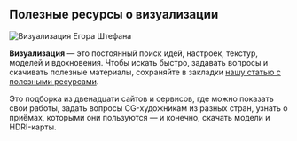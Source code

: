 ## Полезные ресурсы о визуализации

![Визуализация Егора Штефана
](/img/LUM_12/1649931768__D0_A1_D0_BD_D0_B8_D0_BC_D0_BE_D0_BA_20_D1_8D_D0_BA_D1_80_D0_B0_D0_BD_D0_B0_202022-04-06_20_D0_B2_2018.23.35.png#rounded)

**Визуализация** — это постоянный поиск идей, настроек, текстур, моделей и вдохновения. Чтобы искать быстро, задавать вопросы и скачивать полезные материалы, сохраняйте в закладки [нашу статью с полезными ресурсами](https://softculture.cc/blog/entries/articles/poleznye-resursy-o-vizualizatsii).

Это подборка из двенадцати сайтов и сервисов, где можно показать свои работы, задать вопросы CG-художникам из разных стран, узнать о приёмах, которыми они пользуются — и конечно, скачать модели и HDRI-карты.
